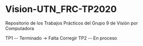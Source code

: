 # Vision-UTN_FRC-TP2020
Repositorio de los Trabajos Prácticos del Grupo 9 de Visión por Computadora

TP1   --    Terminado -> Falta Corregir
TP2   --    En proceso
